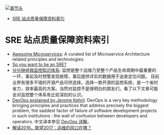 [![章节头](https://parg.co/UGo)](https://parg.co/b4z) 
 - [SRE 站点质量保障资料索引](#sre-%E7%AB%99%E7%82%B9%E8%B4%A8%E9%87%8F%E4%BF%9D%E9%9A%9C%E8%B5%84%E6%96%99%E7%B4%A2%E5%BC%95) 


# SRE 站点质量保障资料索引

- [Awesome Microservices](https://github.com/mfornos/awesome-microservices): A curated list of Microservice Architecture related principles and technologies.
- [So you want to be an SRE?](https://hackernoon.com/so-you-want-to-be-an-sre-34e832357a8c#.x8tn42pb7)
- [分分钟拯救监控知识体系](http://mp.weixin.qq.com/s/TnhE_4afl0valv41V5ZFDA): 监控是整个运维乃至整个产品生命周期中最重要的一环，事前及时预警发现故障，事后提供详实的数据用于追查定位问题。 目前业界有很多不错的开源产品可供选择。选择一款开源的监控系统，是一个省时省力，效率最高的方案。当然对监控不是很明白的朋友们，看了以下文章可能会对监控整个体系有比较深刻的认识。
- [DevOps explained by Jerome Kehrli](https://www.niceideas.ch/roller2/badtrash/entry/devops-explained): DevOps is a very key methodology bringing principles and practices that address precisely the biggest problem, the saddest factor of failure of software development projects in such institutions : the wall of confusion between developers and operators. 中文译本参见 [DevOps 详解](https://www.zybuluo.com/liuhui0803/note/650897)。
- [解读2016，眺望2017：运维的风口在哪？](http://mp.weixin.qq.com/s/X4929d1NtrmWGfT6ZEHxUg)
